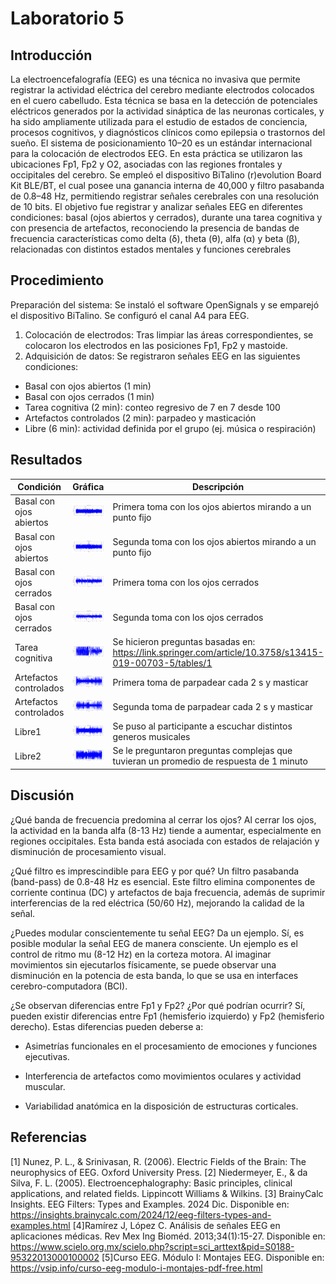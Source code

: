 # Laboratorio 5

## Introducción
La electroencefalografía (EEG) es una técnica no invasiva que permite registrar la actividad eléctrica del cerebro mediante electrodos colocados en el cuero cabelludo. Esta técnica se basa en la detección de potenciales eléctricos generados por la actividad sináptica de las neuronas corticales, y ha sido ampliamente utilizada para el estudio de estados de conciencia, procesos cognitivos, y diagnósticos clínicos como epilepsia o trastornos del sueño.
El sistema de posicionamiento 10–20 es un estándar internacional para la colocación de electrodos EEG. En esta práctica se utilizaron las ubicaciones Fp1, Fp2 y O2, asociadas con las regiones frontales y occipitales del cerebro. Se empleó el dispositivo BiTalino (r)evolution Board Kit BLE/BT, el cual posee una ganancia interna de 40,000 y filtro pasabanda de 0.8–48 Hz, permitiendo registrar señales cerebrales con una resolución de 10 bits.
El objetivo fue registrar y analizar señales EEG en diferentes condiciones: basal (ojos abiertos y cerrados), durante una tarea cognitiva y con presencia de artefactos, reconociendo la presencia de bandas de frecuencia características como delta (δ), theta (θ), alfa (α) y beta (β), relacionadas con distintos estados mentales y funciones cerebrales

## Procedimiento
Preparación del sistema: Se instaló el software OpenSignals y se emparejó el dispositivo BiTalino. Se configuró el canal A4 para EEG.

1. Colocación de electrodos: Tras limpiar las áreas correspondientes, se colocaron los electrodos en las posiciones Fp1, Fp2 y mastoide. 
2. Adquisición de datos: Se registraron señales EEG en las siguientes condiciones:
  - Basal con ojos abiertos (1 min)
  - Basal con ojos cerrados (1 min)
  - Tarea cognitiva (2 min): conteo regresivo de 7 en 7 desde 100
  - Artefactos controlados (2 min): parpadeo y masticación
  - Libre (6 min): actividad definida por el grupo (ej. música o respiración)

## Resultados
| Condición | Gráfica | Descripción |
| --------- | ------- | ----------- |
| Basal con ojos abiertos | ![EEG](visualized/basal1eegv1.png) | Primera toma con los ojos abiertos mirando a un punto fijo |
| Basal con ojos abiertos | ![EEG](visualized/basal1eegv2.png) | Segunda toma con los ojos abiertos mirando a un punto fijo |
| Basal con ojos cerrados | ![EEG](visualized/basal2eegv1.png) | Primera toma con los ojos cerrados |
| Basal con ojos cerrados | ![EEG](visualized/basal2eegv2.png) | Segunda toma con los ojos cerrados |
| Tarea cognitiva | ![EEG](visualized/Plano1eeg.png) | Se hicieron preguntas basadas en: https://link.springer.com/article/10.3758/s13415-019-00703-5/tables/1 |
| Artefactos controlados | ![EEG](visualized/artefacteegv1.png) | Primera toma de parpadear cada 2 s y masticar |
| Artefactos controlados | ![EEG](visualized/artefacteegv2.png) | Segunda toma de parpadear cada 2 s y masticar |
| Libre1 | ![EEG](visualized/librev1eeg.png) | Se puso al participante a escuchar distintos generos musicales |
| Libre2 | ![EEG](visualized/librev2eeg.png) | Se le preguntaron preguntas complejas que tuvieran un promedio de respuesta de 1 minuto |

## Discusión
¿Qué banda de frecuencia predomina al cerrar los ojos? 
Al cerrar los ojos, la actividad en la banda alfa (8-13 Hz) tiende a aumentar, especialmente en regiones occipitales. Esta banda está asociada con estados de relajación y disminución de procesamiento visual.

¿Qué filtro es imprescindible para EEG y por qué? 
Un filtro pasabanda (band-pass) de 0.8-48 Hz es esencial. Este filtro elimina componentes de corriente continua (DC) y artefactos de baja frecuencia, además de suprimir interferencias de la red eléctrica (50/60 Hz), mejorando la calidad de la señal.

¿Puedes modular conscientemente tu señal EEG? Da un ejemplo. 
Sí, es posible modular la señal EEG de manera consciente. Un ejemplo es el control de ritmo mu (8-12 Hz) en la corteza motora. Al imaginar movimientos sin ejecutarlos físicamente, se puede observar una disminución en la potencia de esta banda, lo que se usa en interfaces cerebro-computadora (BCI).

¿Se observan diferencias entre Fp1 y Fp2? ¿Por qué podrían ocurrir? 
Sí, pueden existir diferencias entre Fp1 (hemisferio izquierdo) y Fp2 (hemisferio derecho). Estas diferencias pueden deberse a:

  - Asimetrías funcionales en el procesamiento de emociones y funciones ejecutivas.
  
  - Interferencia de artefactos como movimientos oculares y actividad muscular.
  
  - Variabilidad anatómica en la disposición de estructuras corticales.

## Referencias
[1] Nunez, P. L., & Srinivasan, R. (2006). Electric Fields of the Brain: The neurophysics of EEG. Oxford University Press.
[2] Niedermeyer, E., & da Silva, F. L. (2005). Electroencephalography: Basic principles, clinical applications, and related fields. Lippincott Williams & Wilkins.
[3] BrainyCalc Insights. EEG Filters: Types and Examples. 2024 Dic. Disponible en: https://insights.brainycalc.com/2024/12/eeg-filters-types-and-examples.html
[4]Ramírez J, López C. Análisis de señales EEG en aplicaciones médicas. Rev Mex Ing Bioméd. 2013;34(1):15-27. Disponible en: https://www.scielo.org.mx/scielo.php?script=sci_arttext&pid=S0188-95322013000100002
[5]Curso EEG. Módulo I: Montajes EEG. Disponible en: https://vsip.info/curso-eeg-modulo-i-montajes-pdf-free.html


